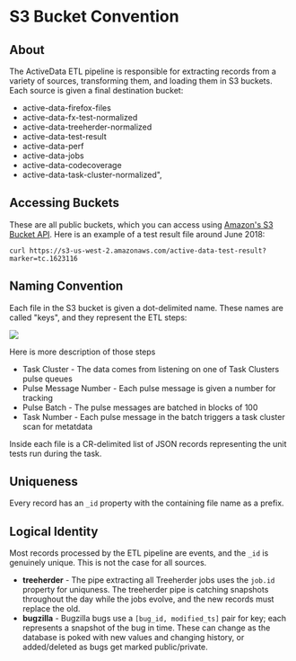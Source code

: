 # S3 Bucket Convention


## About

The ActiveData ETL pipeline is responsible for extracting records from a variety of sources, transforming them, and loading them in S3 buckets. Each source is given a final destination bucket: 

 * active-data-firefox-files
 * active-data-fx-test-normalized
 * active-data-treeherder-normalized
 * active-data-test-result
 * active-data-perf
 * active-data-jobs
 * active-data-codecoverage
 * active-data-task-cluster-normalized",

## Accessing Buckets

These are all public buckets, which you can access using [Amazon's S3 Bucket API](https://docs.aws.amazon.com/AmazonS3/latest/API/RESTBucketGET.html).  Here is an example of a test result file around June 2018:

    curl https://s3-us-west-2.amazonaws.com/active-data-test-result?marker=tc.1623116

## Naming Convention

Each file in the S3 bucket is given a dot-delimited name. These names are called "keys", and they represent the ETL steps:

![](S3_Buckets_Convention_Name.png)

Here is more description of those steps 

 * Task Cluster - The data comes from listening on one of Task Clusters pulse queues
 * Pulse Message Number - Each pulse message is given a number for tracking
 * Pulse Batch - The pulse messages are batched in blocks of 100
 * Task Number - Each pulse message in the batch triggers a task cluster scan for metatdata

Inside each file is a CR-delimited list of JSON records representing the unit tests run during the task.

## Uniqueness

 Every record has an `_id` property with the containing file name as a prefix.

## Logical Identity

Most records processed by the ETL pipeline are events, and the `_id` is genuinely unique. This is not the case for all sources.

 * **treeherder** - The pipe extracting all Treeherder jobs uses the `job.id` property for uniquness. The treeherder pipe is catching snapshots throughout the day while the jobs evolve, and the new records must replace the old.
 * **bugzilla** - Bugzilla bugs use a `[bug_id, modified_ts]` pair for key; each represents a snapshot of the bug in time. These can change as the database is poked with new values and changing history, or added/deleted as bugs get marked public/private.   

